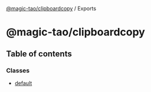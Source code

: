 [@magic-tao/clipboardcopy](../README.md) / Exports

# @magic-tao/clipboardcopy

## Table of contents

### Classes

- [default](classes/default.md)
